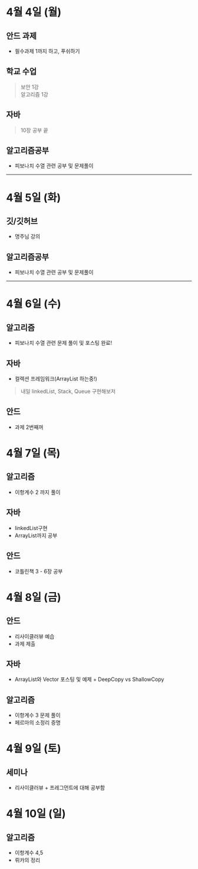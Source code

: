 # 4월 4일 (월)
## 안드 과제
- 필수과제 1까지 하고, 푸쉬하기
## 학교 수업
> 보안 1강  
> 알고리즘 1강  
## 자바
> 10장 공부 끝  
## 알고리즘공부
- 피보나치 수열 관련 공부 및 문제풀이  

----

# 4월 5일 (화)
## 깃/깃허브
- 명주님 강의 
## 알고리즘공부
- 피보나치 수열 관련 공부 및 문제풀이
----

# 4월 6일 (수)
## 알고리즘  
- 피보나치 수열 관련 문제 풀이 및 포스팅 완료!
## 자바
- 컬렉션 프레임워크(ArrayList 하는중!)  
> 내일 linkedList, Stack, Queue 구현해보저
## 안드
- 과제 2번째꺼
# 4월 7일 (목)
## 알고리즘 
- 이항계수 2 까지 풀이 
## 자바
- linkedList구현
- ArrayList까지 공부
## 안드
- 코틀린책 3 - 6장 공부  
# 4월 8일 (금)
## 안드
- 리사이클러뷰 예습
- 과제 제출
## 자바
- ArrayList와 Vector 포스팅 및 예제 + DeepCopy vs ShallowCopy
## 알고리즘
- 이항계수 3 문제 풀이 
- 페르마의 소정리 증명
# 4월 9일 (토)
## 세미나  
- 리사이클러뷰 + 프레그먼트에 대해 공부함
# 4월 10일 (일)
## 알고리즘  
- 이항계수 4,5 
- 뤼카의 정리
